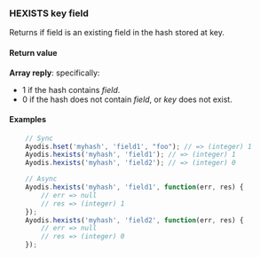 ### HEXISTS key field

Returns if field is an existing field in the hash stored at key.

#### Return value
**Array reply**: specifically:

- 1 if the hash contains *field*.
- 0 if the hash does not contain *field*, or *key* does not exist.


#### Examples
```javascript
    // Sync
    Ayodis.hset('myhash', 'field1', "foo"); // => (integer) 1
    Ayodis.hexists('myhash', 'field1'); // => (integer) 1
    Ayodis.hexists('myhash', 'field2'); // => (integer) 0

    // Async
    Ayodis.hexists('myhash', 'field1', function(err, res) {
        // err => null
        // res => (integer) 1
    });
    Ayodis.hexists('myhash', 'field2', function(err, res) {
        // err => null
        // res => (integer) 0
    });
```